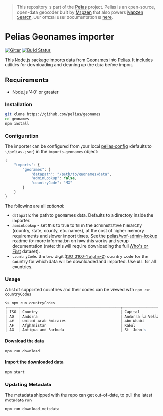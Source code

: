 >This repository is part of the [Pelias](http://pelias.io)
>project. Pelias is an open-source, open-data geocoder built by
>[Mapzen](https://www.mapzen.com/) that also powers [Mapzen Search](https://mapzen.com/projects/search). Our
>official user documentation is [here](https://mapzen.com/documentation/search/).

# Pelias Geonames importer

[![Gitter](https://badges.gitter.im/Join%20Chat.svg)](https://gitter.im/pelias/gitter)
[![Build Status](https://travis-ci.org/pelias/geonames.png?branch=master)](https://travis-ci.org/pelias/geonames)

This Node.js package imports data from [Geonames](http://geonames.org/) into
[Pelias](http://pelias.io). It includes utilities for downloading and cleaning up the data before
import.

## Requirements

- Node.js '4.0' or greater

### Installation

```bash
git clone https://github.com/pelias/geonames
cd geonames
npm install
```

### Configuration
The importer can be configured from your local [pelias-config](https://github.com/pelias/config)
(defaults to `~/pelias.json`) in the `imports.geonames` object:

```javascript
{
	"imports": {
		"geonames": {
			"datapath": "/path/to/geonames/data",
			"adminLookup": false,
			"countryCode": "MX"
		}
	}
}
```

The following are all *optional*:

  * `datapath`: the path to geonames data. Defaults to a directory inside the importer.
  * `adminLookup` - set this to true to fill in the administrative hierarchy (country, state,
    county, etc. names), at the cost of higher memory requirements and slower import times. See the
    [pelias/wof-admin-lookup](https://github.com/pelias/wof-admin-lookup) readme for more information on
    how this works and setup documentation (note: this will require downloading the full
    [Who's on First](http://whosonfirst.mapzen.com/) dataset).
  * `countryCode`: the two digit ([ISO 3166-1 alpha-2](https://en.wikipedia.org/wiki/ISO_3166-1)) country code
    for the country for which data will be downloaded and imported. Use `ALL` for all countries.

### Usage

A list of supported countries and their codes can be viewed with `npm run countryCodes`

```bash
$> npm run countryCodes
┌─────┬──────────────────────────────────────────────┬──────────────────────┬───────────┬───────────┐
│ ISO │ Country                                      │ Capital              │ Continent │ geonameid │
│ AD  │ Andorra                                      │ Andorra la Vella     │ EU        │           │
│ AE  │ United Arab Emirates                         │ Abu Dhabi            │ AS        │ 290557    │
│ AF  │ Afghanistan                                  │ Kabul                │ AS        │ 1149361   │
│ AG  │ Antigua and Barbuda                          │ St. John's           │ NA        │ 3576396   │
```

#### Download the data

`npm run download`

#### Import the downloaded data

`npm start`

### Updating Metadata

The metadata shipped with the repo can get out-of-date, to pull the latest metadata run

`npm run download_metadata`

